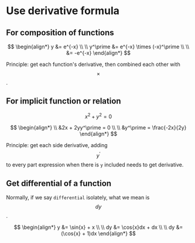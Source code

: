 # Use derivative formula

## For composition of functions

$$
\begin{align*}
y &= e^{-x}
\\ \\
y^\prime &= e^{-x} \times (-x)^\prime
\\ \\    &= -e^{-x}
\end{align*}
$$

Principle: get each function's derivative, then combined each other with $$\times$$.

## For implicit function or relation

$$
x^2 + y^2 = 0
$$

$$
\begin{align*}
\\
&2x + 2yy^\prime = 0
\\ \\
&y^\prime = \frac{-2x}{2y}
\end{align*}
$$

Principle: get each side derivative, adding $$y^\prime$$ to every part expression when there is `y` included needs to get derivative.

## Get differential of a function

Normally, if we say `differential` isolately, what we mean is $$dy$$.

$$
\begin{align*}
y &= \sin{x} + x
\\ \\
dy &= \cos{x}dx + dx
\\ \\
dy &= (\cos{x} + 1)dx
\end{align*}
$$

